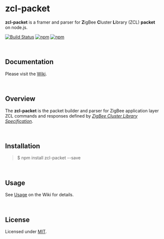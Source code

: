 zcl-packet
========================

**zcl-packet** is a framer and parser for **Z**igBee **C**luster **L**ibrary (ZCL) **packet** on node.js.


[![Build Status](https://travis-ci.com/zigbeer/zcl-packet.svg?branch=master)](https://travis-ci.com/zigbeer/zcl-packet)
[![npm](https://img.shields.io/npm/v/zcl-packet.svg?maxAge=2592000)](https://www.npmjs.com/package/zcl-packet)
[![npm](https://img.shields.io/npm/l/zcl-packet.svg?maxAge=2592000)](https://www.npmjs.com/package/zcl-packet)

<br />

## Documentation

Please visit the [Wiki](https://github.com/zigbeer/zcl-packet/wiki).

<br />

## Overview

The **zcl-packet** is the packet builder and parser for ZigBee application layer ZCL commands and responses defined by [_ZigBee Cluster Library Specification_](http://www.zigbee.org/download/standards-zigbee-cluster-library/).

<br />

## Installation

> $ npm install zcl-packet --save

<br />

## Usage

See [Usage](https://github.com/zigbeer/zcl-packet/wiki#Usage) on the Wiki for details.

<br />

## License

Licensed under [MIT](https://github.com/zigbeer/zcl-packet/blob/master/LICENSE).
